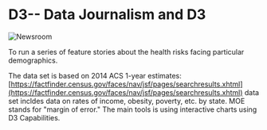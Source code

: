 # D3-- Data Journalism and D3

![Newsroom](https://media.giphy.com/media/v2xIous7mnEYg/giphy.gif)

To run a series of feature stories about the health risks facing particular demographics. 

The data set  is based on 2014 ACS 1-year estimates: [https://factfinder.census.gov/faces/nav/jsf/pages/searchresults.xhtml](https://factfinder.census.gov/faces/nav/jsf/pages/searchresults.xhtml) data set incldes data on rates of income, obesity, poverty, etc. by state. MOE stands for "margin of error."
The main tools is using interactive charts using D3 Capabilities.


